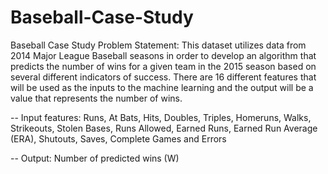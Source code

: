 # Baseball-Case-Study
Baseball Case Study
Problem Statement:
This dataset utilizes data from 2014 Major League Baseball seasons in order to develop an algorithm that predicts the number of wins for a given team in the 2015 season based on several different indicators of success. There are 16 different features that will be used as the inputs to the machine learning and the output will be a value that represents the number of wins. 

-- Input features: Runs, At Bats, Hits, Doubles, Triples, Homeruns, Walks, Strikeouts, Stolen Bases, Runs Allowed, Earned Runs, Earned Run Average (ERA), Shutouts, Saves, Complete Games and Errors

-- Output: Number of predicted wins (W)

